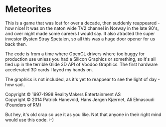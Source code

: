 # Meteorites

This is a game that was lost for over a decade, then suddenly reappeared - how nice!
It was on the naton wide TV2 channel in Norway in the late 90's, and over night made some careers I would say.
It also atracted the super investor Øysten Stray Spetalen, so all this was a huge door opener for us back then.

The code is from a time where OpenGL drivers where too buggy for production use unless you had a Silicon Graphics or something,
so it's all tied up in the terrible Glide 3D API of Voodoo Graphics. The first hardware accelerated 3D cards I layed my hands on.

The graphics is not included, as it's yet to reappear to see the light of day - how sad..

Copyright © 1997-1998 RealityMakers Entertainment AS  
Copyright © 2014 Patrick Hanevold, Hans Jørgen Kjærnet, Ali Elmasoudi (Founders of RM)

But hey, it's old crap so use it as you like.
Not that anyone in their right mind would use this code. :-)
